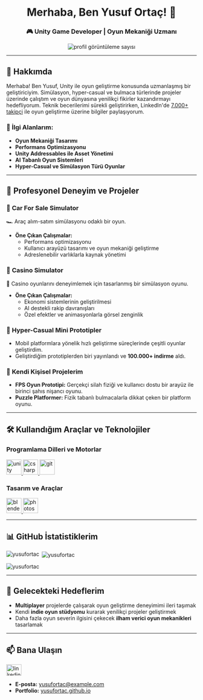 <h1 align="center">Merhaba, Ben Yusuf Ortaç! 👋</h1>  
<h3 align="center">🎮 Unity Game Developer | Oyun Mekaniği Uzmanı</h3>  

<p align="center">  
<img src="https://komarev.com/ghpvc/?username=yusufortac&label=Profil%20Görüntüleme%20Sayısı&color=0e75b6&style=flat" alt="profil görüntüleme sayısı" />  
</p>  

---

## 🌟 Hakkımda  
Merhaba! Ben Yusuf, Unity ile oyun geliştirme konusunda uzmanlaşmış bir geliştiriciyim. Simülasyon, hyper-casual ve bulmaca türlerinde projeler üzerinde çalıştım ve oyun dünyasına yenilikçi fikirler kazandırmayı hedefliyorum. Teknik becerilerimi sürekli geliştirirken, LinkedIn'de [7.000+ takipçi](https://www.linkedin.com/in/yusufortac/) ile oyun geliştirme üzerine bilgiler paylaşıyorum.  

### 🚀 İlgi Alanlarım:  
- **Oyun Mekaniği Tasarımı**  
- **Performans Optimizasyonu**  
- **Unity Addressables ile Asset Yönetimi**  
- **AI Tabanlı Oyun Sistemleri**  
- **Hyper-Casual ve Simülasyon Türü Oyunlar**  

---

## 💼 Profesyonel Deneyim ve Projeler  

### 🎲 **Car For Sale Simulator**  
🏎️ Araç alım-satım simülasyonu odaklı bir oyun.  
- **Öne Çıkan Çalışmalar:**  
  - Performans optimizasyonu  
  - Kullanıcı arayüzü tasarımı ve oyun mekaniği geliştirme  
  - Adreslenebilir varlıklarla kaynak yönetimi  

### 🎰 **Casino Simulator**  
🎰 Casino oyunlarını deneyimlemek için tasarlanmış bir simülasyon oyunu.  
- **Öne Çıkan Çalışmalar:**  
  - Ekonomi sistemlerinin geliştirilmesi  
  - AI destekli rakip davranışları  
  - Özel efektler ve animasyonlarla görsel zenginlik  

### 📱 **Hyper-Casual Mini Prototipler**  
- Mobil platformlara yönelik hızlı geliştirme süreçlerinde çeşitli oyunlar geliştirdim.  
- Geliştirdiğim prototiplerden biri yayınlandı ve **100.000+ indirme** aldı.  

### 🌌 **Kendi Kişisel Projelerim**  
- **FPS Oyun Prototipi:** Gerçekçi silah fiziği ve kullanıcı dostu bir arayüz ile birinci şahıs nişancı oyunu.  
- **Puzzle Platformer:** Fizik tabanlı bulmacalarla dikkat çeken bir platform oyunu.  

---

## 🛠️ Kullandığım Araçlar ve Teknolojiler  

### **Programlama Dilleri ve Motorlar**  
<p align="left">  
<a href="https://unity.com/" target="_blank" rel="noreferrer"> <img src="https://cdn.jsdelivr.net/npm/simple-icons@3.13.0/icons/unity.svg" alt="unity" width="40" height="40"/> </a>  
<a href="https://learn.microsoft.com/en-us/dotnet/csharp/" target="_blank" rel="noreferrer"> <img src="https://cdn.jsdelivr.net/npm/simple-icons@3.13.0/icons/csharp.svg" alt="csharp" width="40" height="40"/> </a>  
<a href="https://git-scm.com/" target="_blank" rel="noreferrer"> <img src="https://cdn.jsdelivr.net/npm/simple-icons@3.13.0/icons/git.svg" alt="git" width="40" height="40"/> </a>  
</p>  

### **Tasarım ve Araçlar**  
<p align="left">  
<a href="https://www.blender.org/" target="_blank" rel="noreferrer"> <img src="https://cdn.jsdelivr.net/npm/simple-icons@3.13.0/icons/blender.svg" alt="blender" width="40" height="40"/> </a>  
<a href="https://www.adobe.com/products/photoshop.html" target="_blank" rel="noreferrer"> <img src="https://cdn.jsdelivr.net/npm/simple-icons@3.13.0/icons/adobephotoshop.svg" alt="photoshop" width="40" height="40"/> </a>  
</p>  

---

## 📊 GitHub İstatistiklerim  

<p><img align="left" src="https://github-readme-stats.vercel.app/api/top-langs?username=yusufortac&show_icons=true&locale=en&layout=compact&theme=radical" alt="yusufortac" /></p>  
<p>&nbsp;<img align="center" src="https://github-readme-stats.vercel.app/api?username=yusufortac&show_icons=true&locale=en&theme=radical" alt="yusufortac" /></p>  
<p><img align="center" src="https://github-readme-streak-stats.herokuapp.com/?user=yusufortac&theme=radical" alt="yusufortac" /></p>  

---

## 🎯 Gelecekteki Hedeflerim  
- **Multiplayer** projelerde çalışarak oyun geliştirme deneyimimi ileri taşımak  
- Kendi **indie oyun stüdyomu** kurarak yenilikçi projeler geliştirmek  
- Daha fazla oyun severin ilgisini çekecek **ilham verici oyun mekanikleri** tasarlamak  

---

## 📫 Bana Ulaşın  
<p align="left">  
<a href="https://linkedin.com/in/yusufortac" target="blank"><img align="center" src="https://cdn.jsdelivr.net/npm/simple-icons@v3/icons/linkedin.svg" alt="linkedin" height="30" width="40" /></a>  
</p>  

- **E-posta:** yusufortac@example.com  
- **Portfolio:** [yusufortac.github.io](https://yusufortac.github.io)  
